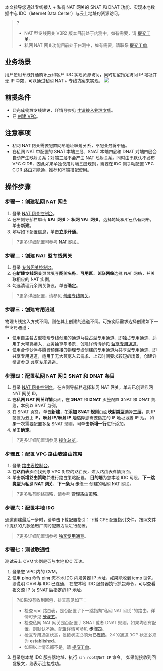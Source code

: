本文指导您通过专线接入 + 私有 NAT 网关的 SNAT 和 DNAT 功能，实现本地数据中心 IDC（Internet Data Center）与云上地址的资源访问。
>?
>- NAT 型专线网关 V3R2 版本目前处于内测中，如有需要，请 [提交工单](https://console.intl.cloud.tencent.com/workorder/category)。
>- 私网 NAT 网关功能目前处于内测中，如有需要，请联系 [提交工单](https://console.intl.cloud.tencent.com/workorder/category)。
>

## 业务场景
用户使用专线打通腾讯云和客户 IDC 实现资源访问，同时期望指定访问 IP 地址并无 IP 冲突，可以通过私网 NAT + 专线方案来实现。
![](https://staticintl.cloudcachetci.com/yehe/backend-news/2aTy476_1.png)

## 前提条件
- 已完成物理专线建设，详情可参见 [申请接入物理专线](https://intl.cloud.tencent.com/document/product/216/19244)。
- 已 [创建 VPC](https://intl.cloud.tencent.com/document/product/215/31805)。

## 注意事项
- 私网 NAT 网关需要配置网络地址映射关系，不配业务将不通。
- 在私网 NAT 中配置的 SNAT 本端三层、SNAT 本端四层和 DNAT 对端四层会自动产生映射关系；对端三层不会产生 NAT 映射关系。同时由于默认不发布 VPC CIDR，因此如果单独使用对端三层规则，需要在 IDC 侧手动配置 VPC CIDR 路由才能通，推荐和本端搭配使用。

## 操作步骤
### 步骤一：创建私网 NAT 网关[](id:step1)
1. 登录 [NAT 网关控制台](https://console.cloud.tencent.com/vpc/nat?rid=1)。
2. 在左侧导航栏单击 **NAT 网关** > **私网 NAT 网关**，选择地域和所在私有网络，单击**新建**。
3. 填写如下配置信息，单击**立即开通**。
>?更多详细配置可参考 [NAT 网关](https://www.tencentcloud.com/document/product/1015)。
>


### 步骤二：创建 NAT 型专线网关
1. 登录 [专线网关控制台](https://console.cloud.tencent.com/vpc/dcgw?rid=8)。
2. 在**新建专线网关**页面填写**网关名称**、**可用区**、**关联网络**选择 NAT 网络，并关联相应的 NAT 实例。
3. 勾选清理冗余网关协议，单击**确定**。
>?更多详细配置，请参见 [创建专线网关](https://intl.cloud.tencent.com/document/product/216/19256)。
>

### 步骤三：创建专用通道
物理专线接入方式不同，则在其上创建的通道不同。可按实际需求选择创建如下一种专用通道：
- 使用自主独占型物理专线创建的通道为独占型专用通道，即独占专用通道，适用于大带宽接入、业务独享等场景，创建详情请参见 [独享专用通道](https://intl.cloud.tencent.com/document/product/216/48574)。
- 使用合作伙伴与腾讯预连接的物理专线创建的专用通道为共享型专用通道，即共享专用通道，适用于无大带宽入云需求、上云时间要求较短的场景，创建详情请参见 [共享专用通道](https://intl.cloud.tencent.com/document/product/216/48575)。

### [](id:step4)步骤四：配置私网 NAT 网关 SNAT 和 DNAT 条目
1. 登录 [NAT 网关控制台](https://console.cloud.tencent.com/vpc/nat?rid=1)，在左侧导航栏选择私网 NAT 网关，单击已创建私网 NAT 网关 ID。
2. 在**私网 NAT 网关详情**页面，在 **SNAT** 和 **DNAT** 页签配置 SNAT 和 DNAT 规则，本例以 SNAT 为例。
3. 在 SNAT 页签，单击**新建**，在**添加 SNAT 规则**页面**映射类型**选择**三层**，原 IP 配置为云上 IP，**映射 IP/映射 IP 池**选择您需要指定的 IP 地址或者 IP 池。
如果一次需要配置多条 SNAT 规则，可单击**新增一行**进行添加。
4. 单击**确定**。
>?更多详细配置请参见 [操作总览](https://intl.cloud.tencent.com/document/product/1015/30235)。
>

### [](id:step5)步骤五：配置 VPC 路由表路由策略
1. 登录 [路由表控制台](https://console.cloud.tencent.com/vpc/route?rid=1)。
2. 在**路由表**页面找到您 VPC 对应的路由表，进入路由表详情页面。
3. 单击**新增路由策略**并进行路由策略配置。
**目的端**为您本地 IDC 网段，**下一跳类型**为**私网 NAT 网关**，**下一条**为 [步骤一](#step1) 创建的私网 NAT 网关。
>?更多私有网络策略，请参考 [管理路由策略](https://intl.cloud.tencent.com/document/product/215/40080)。
>


### 步骤六：配置本地 IDC
通道创建最后一步时，请单击下载配置指引：下载 CPE 配置指引文件，按照文件中提供的几款通用厂商的配置方法进行配置。
>?更多详细配置请参考 [独享专用通道](https://intl.cloud.tencent.com/document/product/216/48574#step4)。
>

### 步骤七：测试联通性
测试云上 CVM 实例是否与本地 IDC 互访。
1. 登录您 VPC 内的 CVM。
2. 使用 ping 命令 ping 您本地 IDC 内服务器 IP 地址，如果能收到 icmp 回包，则说明 CVM 与 IDC 已连通。
   在您本地 IDC 服务器执行抓包命令，可以查看报文源 IP 为 SNAT 后指定的 IP 地址。
>?如果没有收到回包，排查意见如下：
>- 检查 vpc 路由表，是否配置了下一跳指向“私网 NAT 网关”的路由，详情可参见 [步骤五](#step5)。
>- 检查私网 NAT 网关是否配置了 SNAT 或者 DNAT 规则，如果均没有配置，则默认不通。配置详情可参见 [步骤四](#step4)。
>- 检查专用通道状态，连接状态必须为**已连接**。2.0的通道 BGP 状态必须为 **established**。
>- 如果以上情况都不是，请 [提交工单](https://console.intl.cloud.tencent.com/workorder/category)。
>
3. 登录您本地 IDC 服务器地址，执行 `ssh root@NAT IP` 命令。
   如果能接收到回复报文，则表示连接成功。

